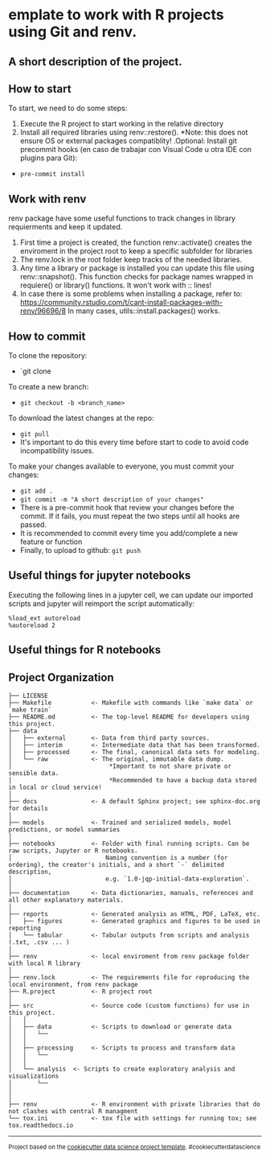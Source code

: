 emplate to work with R projects using Git and renv.
==============================

## A short description of the project.

## How to start
To start, we need to do some steps:
1. Execute the R project to start working in the relative directory
2. Install all required libraries using renv::restore().
		*Note: this does not ensure OS or external packages compatiblity!
.Optional: Install git precommit hooks (en caso de trabajar con Visual Code u otra IDE con plugins para Git):
  - `pre-commit install`
  
## Work with renv
renv package have some useful functions to track changes in library requierments and keep it updated.
1. First time a project is created, the function renv::activate() creates the enviroment in the project root to keep a specific subfolder for libraries
2. The renv.lock in the root folder keep tracks of the needed libraries.
2. Any time a library or package is installed you can update this file using renv::snapshot(). This function checks for 
	package names wrapped in requiere() or library() functions. It won't work with <package>::<function> lines!
4. In case there is some problems when installing a package, refer to: https://community.rstudio.com/t/cant-install-packages-with-renv/96696/8
	In many cases, utils::install.packages() works.

## How to commit
To clone the repository:
- `git clone <url-project>

To create a new branch:
- `git checkout -b <branch_name>`

To download the latest changes at the repo:
- `git pull`
- It's important to do this every time before start to code to avoid code incompatibility issues.

To make your changes available to everyone, you must commit your changes:
- `git add .`
- `git commit -m "A short description of your changes"`
- There is a pre-commit hook that review your changes before the commit. If it fails, you must repeat the two steps until all hooks are passed.
- It is recommended to commit every time you add/complete a new feature or function
- Finally, to upload to github: `git push`

## Useful things for jupyter notebooks
Executing the following lines in a jupyter cell, we can update our imported scripts and jupyter will reimport the script
automatically:
```
%load_ext autoreload
%autoreload 2
```

## Useful things for R notebooks

Project Organization
------------

    ├── LICENSE
    ├── Makefile           <- Makefile with commands like `make data` or `make train`
    ├── README.md          <- The top-level README for developers using this project.
    ├── data
    │   ├── external       <- Data from third party sources.
    │   ├── interim        <- Intermediate data that has been transformed.
    │   ├── processed      <- The final, canonical data sets for modeling.
    │   └── raw            <- The original, immutable data dump. 
	│							*Important to not share private or sensible data.
	│							*Recommended to have a backup data stored in local or cloud service!
    │
    ├── docs               <- A default Sphinx project; see sphinx-doc.org for details
    │
    ├── models             <- Trained and serialized models, model predictions, or model summaries
    │
    ├── notebooks          <- Folder with final running scripts. Can be raw scripts, Jupyter or R notebooks. 
	│ 						   Naming convention is a number (for ordering), the creator's initials, and a short `-` delimited description,
    │                          e.g. `1.0-jqp-initial-data-exploration`.
    │
    ├── documentation      <- Data dictionaries, manuals, references and all other explanatory materials.
    │
    ├── reports            <- Generated analysis as HTML, PDF, LaTeX, etc.
    │   ├── figures        <- Generated graphics and figures to be used in reporting
	│	└── tabular		   <- Tabular outputs from scripts and analysis (.txt, .csv ... )
    │
	├── renv			   <- local enviroment from renv package folder with local R library
	│
    ├── renv.lock          <- The requirements file for reproducing the local environment, from renv package
    ├── R.project          <- R project root
	│
	├── src                <- Source code (custom functions) for use in this project.
    │   │
    │   ├── data           <- Scripts to download or generate data
    │   │   └── 
	│	│	
    │   ├── processing     <- Scripts to process and transform data
	│	│	└── 
    │   │
    │   └── analysis  <- Scripts to create exploratory analysis and visualizations
    │       └── 
    │
	│
	├── renv 			   <- R environment with private libraries that do not clashes with central R managment
    └── tox.ini            <- tox file with settings for running tox; see tox.readthedocs.io


--------

<p><small>Project based on the <a target="_blank" href="https://drivendata.github.io/cookiecutter-data-science/">cookiecutter data science project template</a>. #cookiecutterdatascience</small></p>
